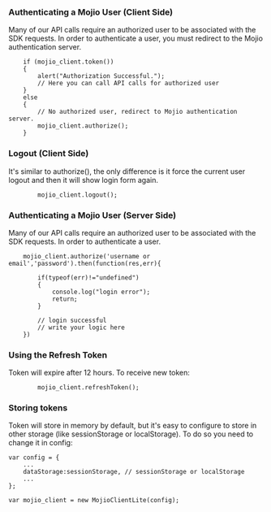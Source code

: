 ### Authenticating a Mojio User (Client Side) ###
Many of our API calls require an authorized user to be associated with the SDK requests. In order to authenticate a user, you must redirect to the Mojio authentication server.

```
    if (mojio_client.token())
    {
        alert("Authorization Successful.");
        // Here you can call API calls for authorized user
    }
    else
    {
        // No authorized user, redirect to Mojio authentication server.
        mojio_client.authorize();
    }
```

### Logout (Client Side) ###
It's similar to authorize(), the only difference is it force the current user logout and then it will show login form again.

```
        mojio_client.logout();
```

### Authenticating a Mojio User (Server Side) ###
Many of our API calls require an authorized user to be associated with the SDK requests. In order to authenticate a user.

```
    mojio_client.authorize('username or email','password').then(function(res,err){

        if(typeof(err)!="undefined")
        {
            console.log("login error");
            return;
        }

        // login successful
        // write your logic here
    })
```

### Using the Refresh Token ###
Token will expire after 12 hours. To receive new token:
```
        mojio_client.refreshToken();
```

### Storing tokens ###
Token will store in memory by default, but it's easy to configure to store in other storage (like sessionStorage or localStorage). To do so you need to change it in config:
```
var config = {
    ...
    dataStorage:sessionStorage, // sessionStorage or localStorage
    ...
};

var mojio_client = new MojioClientLite(config);
```